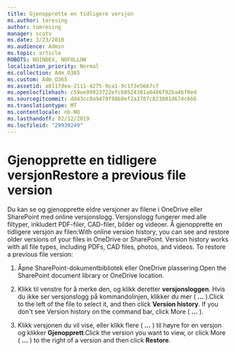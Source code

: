 ```yaml
---
title: Gjenopprette en tidligere versjon
ms.author: toresing
author: tomresing
manager: scotv
ms.date: 3/23/2018
ms.audience: Admin
ms.topic: article
ROBOTS: NOINDEX, NOFOLLOW
localization_priority: Normal
ms.collection: Adm_O365
ms.custom: Adm_O365
ms.assetid: a8117dea-2111-4275-9ca1-9c1f3e5667cf
ms.openlocfilehash: c59ee99923722efcb8524381a6486f92ba4bf0ed
ms.sourcegitcommit: dd43cc0a9470f98b8ef2a3787c823801d674c666
ms.translationtype: MT
ms.contentlocale: nb-NO
ms.lasthandoff: 02/12/2019
ms.locfileid: "29939249"
---
```

# <a name="restore-a-previous-file-version"></a><span data-ttu-id="18195-102">Gjenopprette en tidligere versjon</span><span class="sxs-lookup"><span data-stu-id="18195-102">Restore a previous file version</span></span>

<span data-ttu-id="18195-p101">Du kan se og gjenopprette eldre versjoner av filene i OneDrive eller SharePoint med online versjonslogg. Versjonslogg fungerer med alle filtyper, inkludert PDF-filer, CAD-filer, bilder og videoer. Å gjenopprette en tidligere versjon av filen:</span><span class="sxs-lookup"><span data-stu-id="18195-p101">With online version history, you can see and restore older versions of your files in OneDrive or SharePoint. Version history works with all file types, including PDFs, CAD files, photos, and videos. To restore a previous file version:</span></span>
  
1. <span data-ttu-id="18195-106">Åpne SharePoint-dokumentbibliotek eller OneDrive plassering.</span><span class="sxs-lookup"><span data-stu-id="18195-106">Open the SharePoint document library or OneDrive location.</span></span>
    
2. <span data-ttu-id="18195-p102">Klikk til venstre for å merke den, og klikk deretter **versjonsloggen**. Hvis du ikke ser versjonslogg på kommandolinjen, klikker du mer ( **...** ).</span><span class="sxs-lookup"><span data-stu-id="18195-p102">Click to the left of the file to select it, and then click **Version history**. If you don't see Version history on the command bar, click More ( **...** ).</span></span> 
    
3. <span data-ttu-id="18195-109">Klikk versjonen du vil vise, eller klikk flere ( **...** ) til høyre for en versjon og klikker **Gjenopprett**.</span><span class="sxs-lookup"><span data-stu-id="18195-109">Click the version you want to view, or click More ( **...** ) to the right of a version and then click **Restore**.</span></span>
    

